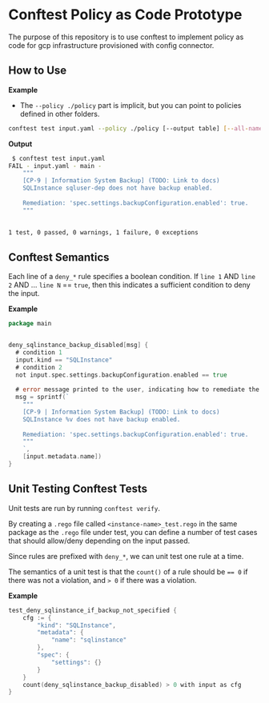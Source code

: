 # Conftest Policy as Code Prototype

The purpose of this repository is to use conftest to implement policy as code for gcp infrastructure provisioned with config connector.

## How to Use

**Example**

- The `--policy ./policy` part is implicit, but you can point to policies defined in other folders.

```bash
conftest test input.yaml --policy ./policy [--output table] [--all-namespaces]
```

**Output**

```bash
 $ conftest test input.yaml
FAIL - input.yaml - main - 
    """
    [CP-9 | Information System Backup] (TODO: Link to docs)
    SQLInstance sqluser-dep does not have backup enabled.
    
    Remediation: 'spec.settings.backupConfiguration.enabled': true.
    """
    

1 test, 0 passed, 0 warnings, 1 failure, 0 exceptions
```

## Conftest Semantics

Each line of a `deny_*` rule specifies a boolean condition. If `line 1` AND `line 2` AND ... `line N` == `true`, then this indicates a sufficient condition to deny the input.

**Example**

```go
package main


deny_sqlinstance_backup_disabled[msg] {
  # condition 1
  input.kind == "SQLInstance"
  # condition 2
  not input.spec.settings.backupConfiguration.enabled == true
  
  # error message printed to the user, indicating how to remediate the issue
  msg = sprintf(`
    """
    [CP-9 | Information System Backup] (TODO: Link to docs)
    SQLInstance %v does not have backup enabled.
    
    Remediation: 'spec.settings.backupConfiguration.enabled': true.
    """
    `,
    [input.metadata.name])
}
```

## Unit Testing Conftest Tests

Unit tests are run by running `conftest verify`.

By creating a `.rego` file called `<instance-name>_test.rego` in the same package as the `.rego` file under test, you can define a number of test cases that should allow/deny depending on the input passed.

Since rules are prefixed with `deny_*`, we can unit test one rule at a time.

The semantics of a unit test is that the `count()` of a rule should be `== 0` if there was not a violation, and `> 0` if there was a violation.

**Example**

```go
test_deny_sqlinstance_if_backup_not_specified {
    cfg := {
        "kind": "SQLInstance",
        "metadata": {
            "name": "sqlinstance"
        },
        "spec": {
            "settings": {}
        }
    }
    count(deny_sqlinstance_backup_disabled) > 0 with input as cfg
}
```